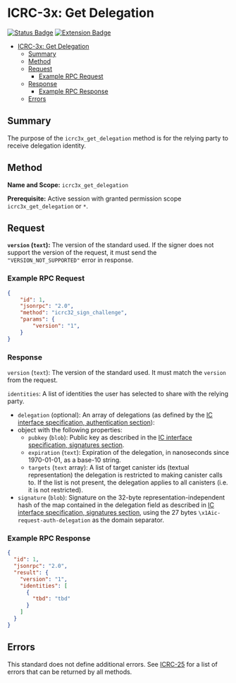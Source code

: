 # ICRC-3x: Get Delegation

[![Status Badge](https://img.shields.io/badge/STATUS-DRAFT-ffcc00.svg)](https://github.com/orgs/dfinity/projects/31)
[![Extension Badge](https://img.shields.io/badge/Extends-ICRC--25-ffcc222.svg)](./icrc_25_signer_interaction_standard.md)
<!-- TOC -->

- [ICRC-3x: Get Delegation](#icrc-3x-get-delegation)
  - [Summary](#summary)
  - [Method](#method)
  - [Request](#request)
    - [Example RPC Request ](#example-rpc-request)
  - [Response](#response)
    - [Example RPC Response ](#example-rpc-response)
  - [Errors](#errors)

## Summary

The purpose of the `icrc3x_get_delegation` method is for the relying party to receive delegation identity.

## Method

**Name and Scope:** `icrc3x_get_delegation`

**Prerequisite:** Active session with granted permission scope `icrc3x_get_delegation` or `*`.

## Request

**`version` (`text`):** The version of the standard used. If the signer does not support the version of the request, it must send the `"VERSION_NOT_SUPPORTED"` error in response.

### Example RPC Request
```json
{
    "id": 1,
    "jsonrpc": "2.0",
    "method": "icrc32_sign_challenge",
    "params": {
        "version": "1",
    }
}
```

### Response

`version` (`text`): The version of the standard used. It must match the `version` from the request.

`identities`: A list of identities the user has selected to share with the relying party.
- `delegation` (optional): An array of delegations (as defined by the [IC interface specification, authentication section](https://internetcomputer.org/docs/current/references/ic-interface-spec/#authentication)):
- object with the following properties:
    - `pubkey` (`blob`): Public key as described in the [IC interface specification, signatures section](https://internetcomputer.org/docs/current/references/ic-interface-spec/#signatures).
    - `expiration` (`text`): Expiration of the delegation, in nanoseconds since 1970-01-01, as a base-10 string.
    - `targets` (`text` array): A list of target canister ids (textual representation) the delegation is restricted to making canister calls to. If the list is not present, the delegation applies to all canisters (i.e. it is not restricted).
- `signature` (`blob`): Signature on the 32-byte representation-independent hash of the map contained in the delegation field as described in [IC interface specification, signatures section](https://internetcomputer.org/docs/current/references/ic-interface-spec/#signatures), using the 27 bytes `\x1Aic-request-auth-delegation` as the domain separator. 

### Example RPC Response

```json
{
  "id": 1,
  "jsonrpc": "2.0",
  "result": {
    "version": "1",
    "identities": [
      {
        "tbd": "tbd"
      }
    ]
  }
}

```

## Errors

This standard does not define additional errors. See [ICRC-25](./icrc_25_signer_interaction_standard.md#errors-4) for a list of errors that can be returned by all methods.
